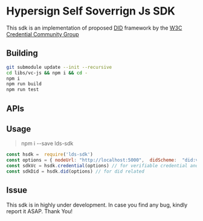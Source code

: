 
# Hypersign Self Soverrign Js SDK

This sdk is an implementation of proposed [DID](https://www.w3.org/TR/did-core/) framework by the [W3C Credential Community Group](https://w3c-ccg.github.io/)

## Building

```sh
git submodule update --init --recursive
cd libs/vc-js && npm i && cd -
npm i 
npm run build
npm run test
```

## APIs




## Usage

> npm i --save lds-sdk


```js
const hsdk =  require('lds-sdk')
const options = { nodeUrl: "http://localhost:5000",  didScheme:  "did:v2:hs"}
const sdkVc = hsdk.credential(options) // for verifiable credential and presentaion realted
const sdkDid = hsdk.did(options) // for did related
```

## Issue

This sdk is in highly under development. In case you find any bug, kindly report it ASAP. Thank You!



